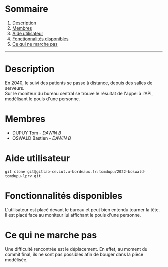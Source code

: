 # Sommaire
1. [Description](#description) 
2. [Membres](#membres)
3. [Aide utilisateur](#aide-utilisateur)
4. [Fonctionnalités disponibles](#fonctionnalités-disponibles)
5. [Ce qui ne marche pas](#ce-qui-ne-marche-pas)

----

# Description
En 2040, le suivi des patients se passe à distance, depuis des salles de serveurs.  
Sur le moniteur du bureau central se trouve le résultat de l'appel à l'API, modélisant le pouls d'une personne. 

# Membres
- DUPUY Tom - *DAWIN B*
- OSWALD Bastien - *DAWIN B*

# Aide utilisateur
`git clone git@gitlab-ce.iut.u-bordeaux.fr:tomdupu/2022-boswald-tomdupu-lprv.git`


# Fonctionnalités disponibles
L'utilisateur est placé devant le bureau et peut bien entendu tourner la tête. Il est placé face au moniteur lui affichant le pouls d'une personne.

# Ce qui ne marche pas 
Une difficulté rencontrée est le déplacement. En effet, au moment du commit final, ils ne sont pas possibles afin de bouger dans la pièce modélisée.